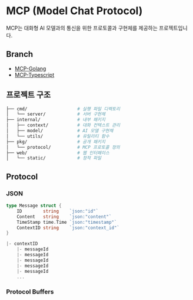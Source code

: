 # MCP (Model Chat Protocol)

MCP는 대화형 AI 모델과의 통신을 위한 프로토콜과 구현체를 제공하는 프로젝트입니다.

## Branch

- <a href="https://github.com/zkfmapf123/mcp-project-template/tree/mcp/go"> MCP-Golang </a>
- <a href="https://github.com/zkfmapf123/mcp-project-template/tree/mcp/ts"> MCP-Typescript </a>

## 프로젝트 구조

```sh
├── cmd/                   # 실행 파일 디렉토리
│   └── server/            # 서버 구현체
├── internal/              # 내부 패키지
│   ├── context/           # 대화 컨텍스트 관리
│   ├── model/             # AI 모델 구현체
│   └── utils/             # 유틸리티 함수
├── pkg/                   # 공개 패키지
│   └── protocol/          # MCP 프로토콜 정의
├── web/                   # 웹 인터페이스
│   └── static/            # 정적 파일
```

## Protocol

### JSON

```go
type Message struct {
    ID        string    `json:"id"`
    Content   string    `json:"content"`
    TimeStamp time.Time `json:"timestamp"`
    ContextID string    `json:"context_id"`
}

|- contextID
    |- messageId
    |- messageId
    |- messageId
    |- messageId
    |- messageId
    ...
```

### Protocol Buffers

```sh

```
